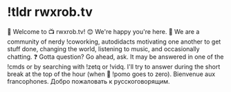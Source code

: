 # !tldr rwxrob.tv

👋 Welcome to 📺 rwxrob.tv! 😊 We're happy you're here. 🤔 We are a community of nerdy !coworking,  autodidacts motivating one another to get stuff done, changing the world, listening to music, and occasionally chatting. ❓ Gotta question? Go ahead, ask. It may be answered in one of the !cmds or by searching with !zetq or !vidq. I'll try to answer during the short break at the top of the hour (when 🍅 !pomo goes to zero). Bienvenue aux francophones. Добро пожаловать к русскоговорящим.
